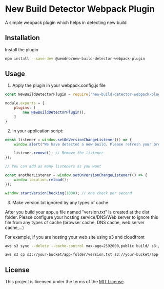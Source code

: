 # New Build Detector Webpack Plugin
A simple webpack plugin which helps in detecting new build

## Installation

Install the plugin 

```sh
npm install --save-dev @uendno/new-build-detector-webpack-plugin
```

## Usage

1. Apply the plugin in your webpack.config.js file
```js
const NewBuildDetectorPlugin = require('new-build-detector-webpack-plugin');

module.exports = {
    plugins: [
        new NewBuildDetectorPlugin(),
    ]
}
```

2. In your application script:

```js
const listener = window.setOnVersionChangeListener(() => {
    window.alert("We have detected a new build. Please refresh your browser.");

    listener.remove(); // Remove the listener
});

// You can add as many listeners as you want

const anotherListener = window.setOnVersionChangeListener(() => {
    window.location.reload();
});

window.startVersionChecking(1000); // one check per second
```

3. Make version.txt ignored by any types of cache

After you build your app, a file named "version.txt" is created at the dist folder. Please configure your hosting service/DNS/Web server to ignore this file from any types of cache (browser cache, DNS cache, web server cache,...)

For example, if you are hosting your web site using s3 and cloudfront

```sh
aws s3 sync --delete --cache-control max-age=2592000,public build/ s3://your-bucket/app-folder

aws s3 cp s3://your-bucket/app-folder/version.txt s3://your-bucket/app-folder/version.txt --metadata-directive REPLACE --cache-control max-age=0,no-cache,no-store,must-revalidate --content-type text/plain
```

## License

This project is licensed under the terms of the [MIT License](/LICENSE).